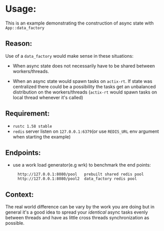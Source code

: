 # Usage:

This is an example demonstrating the construction of async state with `App::data_factory`

## Reason:

Use of a `data_factory` would make sense in these situations:

- When async state does not necessarily have to be shared between workers/threads.

- When an async state would spawn tasks on `actix-rt`. If state was centralized there could be a possibility the tasks get an unbalanced distribution on the workers/threads (`actix-rt` would spawn tasks on local thread whenever it's called)

## Requirement:

- `rustc 1.58 stable`
- `redis` server listen on `127.0.0.1:6379`(or use `REDIS_URL` env argument when starting the example)

## Endpoints:

- use a work load generator(e.g wrk) to benchmark the end points:

        http://127.0.0.1:8080/pool   prebuilt shared redis pool
        http://127.0.0.1:8080/pool2  data_factory redis pool

## Context:

The real world difference can be vary by the work you are doing but in general it's a good idea to spread your _identical_ async tasks evenly between threads and have as little cross threads synchronization as possible.
